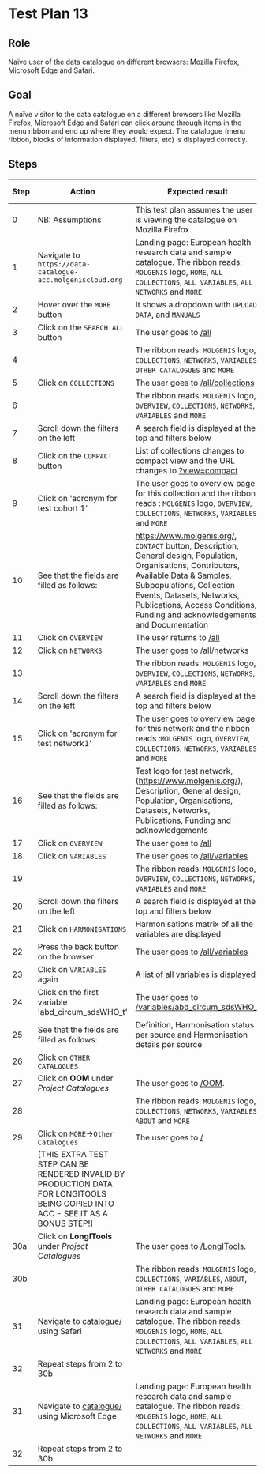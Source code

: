 # Test Plan 13

## Role

Naïve user of the data catalogue on different browsers: Mozilla Firefox, Microsoft Edge and Safari.

## Goal

A naïve visitor to the data catalogue on a different browsers like Mozilla Firefox, Microsoft Edge and Safari
can click around through items in the menu ribbon and end up where they would expect.
The catalogue (menu ribbon, blocks of information displayed, filters, etc) is displayed correctly.

## Steps

| Step | Action | Expected result | Github bug/issue | Playwright test |
| ---- | ------ | --------------- |----------------- | --------------- |
| 0 | NB: Assumptions | This test plan assumes the user is viewing the catalogue on Mozilla Firefox. | | |
| 1 | Navigate to `https://data-catalogue-acc.molgeniscloud.org` | Landing page: European health research data and sample catalogue. The ribbon reads: `MOLGENIS` logo, `HOME`, `ALL COLLECTIONS`, `ALL VARIABLES`, `ALL NETWORKS` and `MORE` | | |
| 2 | Hover over the `MORE` button | It shows a dropdown with `UPLOAD DATA`, and `MANUALS` | | |
| 3 | Click on the `SEARCH ALL` button | The user goes to [/all](https://data-catalogue-acc.molgeniscloud.org/all) | | |
| 4 | | The ribbon reads: `MOLGENIS` logo, `COLLECTIONS`, `NETWORKS`, `VARIABLES`, `OTHER CATALOGUES` and `MORE`| | |
| 5 | Click on `COLLECTIONS` | The user goes to  [/all/collections](https://data-catalogue-acc.molgeniscloud.org/all/collections) | | |
| 6 | | The ribbon reads: `MOLGENIS` logo, `OVERVIEW`, `COLLECTIONS`, `NETWORKS`, `VARIABLES` and `MORE` | | |
| 7 | Scroll down the filters on the left | A search field is displayed at the top and filters below | | |
| 8 | Click on the `COMPACT` button | List of collections changes to compact view and the URL changes to [?view=compact](https://data-catalogue-acc.molgeniscloud.org/all/collections?view=compact) | | |
| 9 | Click on 'acronym for test cohort 1' | The user goes to overview page for this collection and the ribbon reads : `MOLGENIS` logo, `OVERVIEW`, `COLLECTIONS`, `NETWORKS`, `VARIABLES` and `MORE` | | |
| 10 | See that the fields are filled as follows: | <https://www.molgenis.org/>, `CONTACT` button, Description, General design, Population, Organisations, Contributors, Available Data & Samples, Subpopulations, Collection Events, Datasets, Networks, Publications, Access Conditions, Funding and acknowledgements, and Documentation | | |
| 11 | Click on `OVERVIEW` | The user returns to [/all](https://data-catalogue-acc.molgeniscloud.org/all) | | |
| 12 | Click on `NETWORKS`| The user goes to [/all/networks](https://data-catalogue-acc.molgeniscloud.org/all/networks) | | |
| 13 | | The ribbon reads: `MOLGENIS` logo, `OVERVIEW`, `COLLECTIONS`, `NETWORKS`, `VARIABLES` and `MORE` | | |
| 14 | Scroll down the filters on the left | A search field is displayed at the top and filters below | | |
| 15 | Click on 'acronym for test network1' | The user goes to overview page for this network and the ribbon reads :`MOLGENIS` logo, `OVERVIEW`, `COLLECTIONS`, `NETWORKS`, `VARIABLES` and `MORE` | | |
| 16 | See that the fields are filled as follows: | Test logo for test network, (<https://www.molgenis.org/>), Description, General design, Population, Organisations, Datasets, Networks, Publications, Funding and acknowledgements | | |
| 17 | Click on `OVERVIEW` | The user goes to [/all](https://data-catalogue-acc.molgeniscloud.org/all) | | |
| 18 | Click on `VARIABLES` | The user goes to [/all/variables](https://data-catalogue-acc.molgeniscloud.org/all/variables) | | |
| 19 | | The ribbon reads: `MOLGENIS` logo, `OVERVIEW`, `COLLECTIONS`, `NETWORKS`, `VARIABLES` and `MORE` | | |
| 20 | Scroll down the filters on the left | A search field is displayed at the top and filters below | | |
| 21 | Click on `HARMONISATIONS` | Harmonisations matrix of all the variables are displayed | | |
| 22 | Press the back button on the browser | The user goes to [/all/variables](https://data-catalogue-acc.molgeniscloud.org/all/variables) | | |
| 23 | Click on `VARIABLES` again | A list of all variables is displayed | | |
| 24 | Click on the first variable 'abd_circum_sdsWHO_t' | The user goes to [/variables/abd_circum_sdsWHO_t](https://data-catalogue-acc.molgeniscloud.org/all/variables/abd_circum_sdsWHO_t-ATHLETE-outcome_ath-ATHLETE?keys={%22name%22:%22abd_circum_sdsWHO_t%22,%22resource%22:{%22id%22:%22ATHLETE%22},%22dataset%22:{%22name%22:%22outcome_ath%22,%22resource%22:{%22id%22:%22ATHLETE%22}}}) | | |
| 25 | See that the fields are filled as follows: | Definition, Harmonisation status per source and Harmonisation details per source | | |
| 26 | Click on `OTHER CATALOGUES` | | | |
| 27 | Click on **OOM** under *Project Catalogues* | The user goes to [/OOM](https://data-catalogue-acc.molgeniscloud.org/OOM). | | |
| 28 | | The ribbon reads: `MOLGENIS` logo, `COLLECTIONS`, `NETWORKS`, `VARIABLES`, `ABOUT` and `MORE` | | |
| 29 | Click on `MORE`->`Other Catalogues` | The user goes to [/](https://data-catalogue-acc.molgeniscloud.org/) | | |
| | [THIS EXTRA TEST STEP CAN BE RENDERED INVALID BY PRODUCTION DATA FOR LONGITOOLS BEING COPIED INTO ACC - SEE IT AS A BONUS STEP!] | | | |
| 30a | Click on **LongITools** under *Project Catalogues* | The user goes to [/LongITools](https://data-catalogue-acc.molgeniscloud.org/LongITools). | | |
| 30b | | The ribbon reads: `MOLGENIS` logo, `COLLECTIONS`, `VARIABLES`, `ABOUT`, `OTHER CATALOGUES` and `MORE` | | |
| 31 | Navigate to [catalogue/](https://data-catalogue-acc.molgeniscloud.org/) using Safari | Landing page: European health research data and sample catalogue. The ribbon reads: `MOLGENIS` logo, `HOME`, `ALL COLLECTIONS`, `ALL VARIABLES`, `ALL NETWORKS` and `MORE` | | |
| 32 | Repeat steps from 2 to 30b | | | |
| 31 | Navigate to [catalogue/](https://data-catalogue-acc.molgeniscloud.org/) using Microsoft Edge | Landing page: European health research data and sample catalogue. The ribbon reads: `MOLGENIS` logo, `HOME`, `ALL COLLECTIONS`, `ALL VARIABLES`, `ALL NETWORKS` and `MORE` | | |
| 32 | Repeat steps from 2 to 30b | | | |
